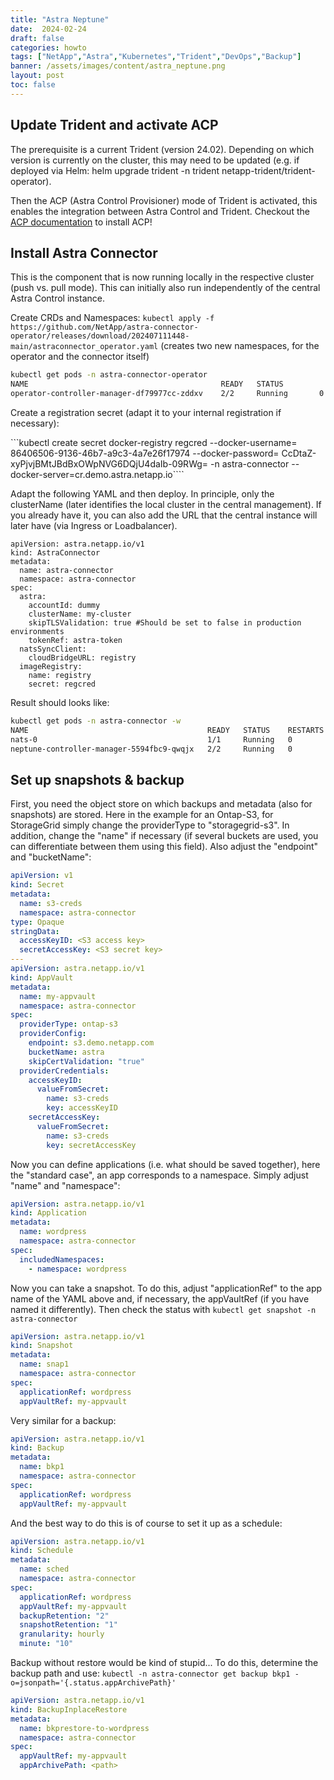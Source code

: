 ```yaml
---
title: "Astra Neptune"
date:  2024-02-24
draft: false
categories: howto
tags: ["NetApp","Astra","Kubernetes","Trident","DevOps","Backup"]
banner: /assets/images/content/astra_neptune.png
layout: post
toc: false
---
```

## Update Trident and activate ACP
 
The prerequisite is a current Trident (version 24.02). Depending on which version is currently on the cluster, this may need to be updated (e.g. if deployed via Helm: helm upgrade trident -n trident netapp-trident/trident-operator).
 
Then the ACP (Astra Control Provisioner) mode of Trident is activated, this enables the integration between Astra Control and Trident. Checkout the [ACP documentation](https://docs.netapp.com/us-en/astra-control-center/get-started/enable-acp.html) to install ACP! 
 
## Install Astra Connector
This is the component that is now running locally in the respective cluster (push vs. pull mode). This can initially also run independently of the central Astra Control instance.

 
Create CRDs and Namespaces: ```kubectl apply -f https://github.com/NetApp/astra-connector-operator/releases/download/202407111448-main/astraconnector_operator.yaml```
(creates two new namespaces, for the operator and the connector itself)

```bash
kubectl get pods -n astra-connector-operator
NAME                                           READY   STATUS              RESTARTS   AGE
operator-controller-manager-df79977cc-zddxv    2/2     Running       0          27s
```
 
Create a registration secret (adapt it to your internal registration if necessary):

```kubectl create secret docker-registry regcred --docker-username= 86406506-9136-46b7-a9c3-4a7e26f17974 --docker-password= CcDtaZ-xyPjvjBMtJBdBxOWpNVG6DQjU4daIb-09RWg=  -n astra-connector --docker-server=cr.demo.astra.netapp.io````

 
Adapt the following YAML and then deploy. In principle, only the clusterName (later identifies the local cluster in the central management). If you already have it, you can also add the URL that the central instance will later have (via Ingress or Loadbalancer). 
 
```
apiVersion: astra.netapp.io/v1
kind: AstraConnector
metadata:
  name: astra-connector
  namespace: astra-connector
spec:
  astra:
    accountId: dummy
    clusterName: my-cluster
    skipTLSValidation: true #Should be set to false in production environments
    tokenRef: astra-token
  natsSyncClient:
    cloudBridgeURL: registry
  imageRegistry:
    name: registry
    secret: regcred
```

Result should looks like:
```bash
kubectl get pods -n astra-connector -w
NAME                                        READY   STATUS    RESTARTS   AGE
nats-0                                      1/1     Running   0          71s
neptune-controller-manager-5594fbc9-qwqjx   2/2     Running   0          104s
```
 
## Set up snapshots & backup 
First, you need the object store on which backups and metadata (also for snapshots) are stored. Here in the example for an Ontap-S3, for StorageGrid simply change the providerType to "storagegrid-s3". In addition, change the "name" if necessary (if several buckets are used, you can differentiate between them using this field). Also adjust the "endpoint" and "bucketName":

```yaml
apiVersion: v1
kind: Secret
metadata:
  name: s3-creds
  namespace: astra-connector
type: Opaque
stringData:
  accessKeyID: <S3 access key>
  secretAccessKey: <S3 secret key>
---
apiVersion: astra.netapp.io/v1
kind: AppVault
metadata:
  name: my-appvault
  namespace: astra-connector
spec:
  providerType: ontap-s3
  providerConfig:
    endpoint: s3.demo.netapp.com
    bucketName: astra
    skipCertValidation: "true"
  providerCredentials:
    accessKeyID:
      valueFromSecret:
        name: s3-creds
        key: accessKeyID
    secretAccessKey:
      valueFromSecret:
        name: s3-creds
        key: secretAccessKey
``` 
 
Now you can define applications (i.e. what should be saved together), here the "standard case", an app corresponds to a namespace. Simply adjust "name" and "namespace":
 
```yaml
apiVersion: astra.netapp.io/v1
kind: Application
metadata:
  name: wordpress
  namespace: astra-connector
spec:
  includedNamespaces:
    - namespace: wordpress
```
 
Now you can take a snapshot. To do this, adjust "applicationRef" to the app name of the YAML above and, if necessary, the appVaultRef (if you have named it differently). Then check the status with ``` kubectl get snapshot -n astra-connector ```

```yaml
apiVersion: astra.netapp.io/v1
kind: Snapshot
metadata:
  name: snap1
  namespace: astra-connector
spec:
  applicationRef: wordpress
  appVaultRef: my-appvault
``` 

Very similar for a backup:

```yaml
apiVersion: astra.netapp.io/v1
kind: Backup
metadata:
  name: bkp1
  namespace: astra-connector
spec:
  applicationRef: wordpress
  appVaultRef: my-appvault
```
 
And the best way to do this is of course to set it up as a schedule:

```yaml
apiVersion: astra.netapp.io/v1
kind: Schedule
metadata:
  name: sched
  namespace: astra-connector
spec:
  applicationRef: wordpress
  appVaultRef: my-appvault
  backupRetention: "2"
  snapshotRetention: "1"
  granularity: hourly
  minute: "10"
```
 
Backup without restore would be kind of stupid... To do this, determine the backup path and use: ```kubectl -n astra-connector get backup bkp1 -o=jsonpath='{.status.appArchivePath}'```

```yaml
apiVersion: astra.netapp.io/v1
kind: BackupInplaceRestore
metadata:
  name: bkprestore-to-wordpress
  namespace: astra-connector
spec:
  appVaultRef: my-appvault
  appArchivePath: <path>
```